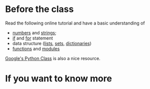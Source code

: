 # Before the class

Read the following online tutorial and have a basic understanding of

* [numbers](https://docs.python.org/2/tutorial/introduction.html#numbersnumbers) and [strings](https://docs.python.org/2/tutorial/introduction.html#strings);
* [if](https://docs.python.org/2/tutorial/controlflow.html#if-statements) and [for](https://docs.python.org/2/tutorial/controlflow.html#for-statements) statement
* data structure ([lists](https://docs.python.org/2/tutorial/introduction.html#lists), [sets](https://docs.python.org/2/tutorial/datastructures.html#sets), [dictionaries](https://docs.python.org/2/tutorial/datastructures.html#dictionaries))
* [functions](https://docs.python.org/2/tutorial/controlflow.html#defining-functions) and [modules](https://docs.python.org/2/tutorial/modules.html)

[Google's Python Class](https://developers.google.com/edu/python/?hl=en) is also a nice resource.

# If you want to know more
